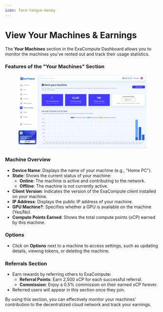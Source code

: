 ```yaml
---
icon: face-tongue-money
---
```


# View Your Machines & Earnings

The **Your Machines** section in the ExaCompute Dashboard allows you to monitor the machines you’ve rented out and track their usage statistics.

### Features of the "Your Machines" Section

<figure><img src="../.gitbook/assets/image.png" alt=""><figcaption></figcaption></figure>

### Machine Overview

* **Device Name**: Displays the name of your machine (e.g., "Home PC").
* **State**: Shows the current status of your machine:
  * **Online**: The machine is active and contributing to the network.
  * **Offline**: The machine is not currently active.
* **Client Version**: Indicates the version of the ExaCompute client installed on your machine.
* **IP Address**: Displays the public IP address of your machine.
* **GPU Machine?**: Specifies whether a GPU is available on the machine (Yes/No).
* **Compute Points Earned**: Shows the total compute points (xCP) earned by this machine.

### Options

* Click on **Options** next to a machine to access settings, such as updating details, viewing tokens, or deleting the machine.

### Referrals Section

* Earn rewards by referring others to ExaCompute:
  * **Referral Points**: Earn 2,500 xCP for each successful referral.
  * **Commission**: Enjoy a 0.5% commission on their earned xCP forever.
* Referred users will appear in this section once they join.

By using this section, you can effectively monitor your machines' contribution to the decentralized cloud network and track your earnings.
